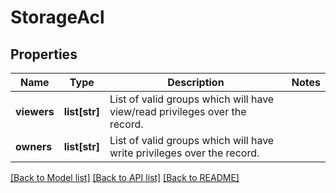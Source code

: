 # StorageAcl

## Properties
Name | Type | Description | Notes
------------ | ------------- | ------------- | -------------
**viewers** | **list[str]** | List of valid groups which will have view/read privileges over the record. | 
**owners** | **list[str]** | List of valid groups which will have write privileges over the record. | 

[[Back to Model list]](../README.md#documentation-for-models) [[Back to API list]](../README.md#documentation-for-api-endpoints) [[Back to README]](../README.md)


